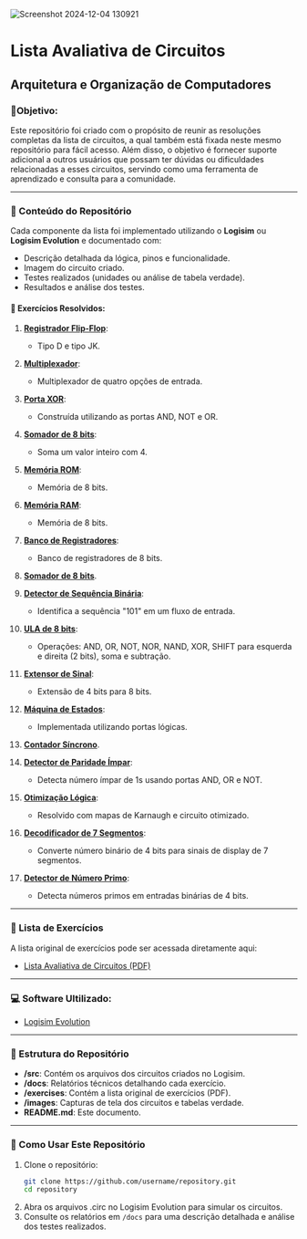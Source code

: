 ![Screenshot 2024-12-04 130921](https://github.com/user-attachments/assets/301dac75-6134-4ce3-b56b-8f486a239e9d)

# Lista Avaliativa de Circuitos

## Arquitetura e Organização de Computadores

### 🎯Objetivo:

Este repositório foi criado com o propósito de reunir as resoluções completas da lista de circuitos, a qual também está fixada neste mesmo repositório para fácil acesso. Além disso, o objetivo é fornecer suporte adicional a outros usuários que possam ter dúvidas ou dificuldades relacionadas a esses circuitos, servindo como uma ferramenta de aprendizado e consulta para a comunidade.

---

### 📜 Conteúdo do Repositório

Cada componente da lista foi implementado utilizando o **Logisim** ou **Logisim Evolution** e documentado com:

- Descrição detalhada da lógica, pinos e funcionalidade.
- Imagem do circuito criado.
- Testes realizados (unidades ou análise de tabela verdade).
- Resultados e análise dos testes.

#### 📝 Exercícios Resolvidos:

1. **[Registrador Flip-Flop](./docs/registrador-flip-flop.md)**:

   - Tipo D e tipo JK.

2. **[Multiplexador](./docs/multiplexador-4-entradas.md)**:

   - Multiplexador de quatro opções de entrada.

3. **[Porta XOR](./docs/porta-xor-and-not-or.md)**:

   - Construída utilizando as portas AND, NOT e OR.

4. **[Somador de 8 bits](./docs/somador-8-bits-mais-4.md)**:

   - Soma um valor inteiro com 4.

5. **[Memória ROM](./docs/memoria-rom-8-bits.md)**:

   - Memória de 8 bits.

6. **[Memória RAM](./docs/memoria-ram-8-bits.md)**:

   - Memória de 8 bits.

7. **[Banco de Registradores](./docs/banco-de-registradores.md)**:

   - Banco de registradores de 8 bits.

8. **[Somador de 8 bits](./docs/somador-8-bits.md)**.

9. **[Detector de Sequência Binária](./docs/detector-sequencia-binaria-101.md)**:

   - Identifica a sequência "101" em um fluxo de entrada.

10. **[ULA de 8 bits](./docs/ula-8-bits.md)**:

    - Operações: AND, OR, NOT, NOR, NAND, XOR, SHIFT para esquerda e direita (2 bits), soma e subtração.

11. **[Extensor de Sinal](./docs/extensor-sinal-4-para-8-bits.md)**:

    - Extensão de 4 bits para 8 bits.

12. **[Máquina de Estados](./docs/maquina-de-estados.md)**:

    - Implementada utilizando portas lógicas.

13. **[Contador Síncrono](./docs/contador-sincrono.md)**.

14. **[Detector de Paridade Ímpar](./docs/detector-paridade-impar.md)**:

    - Detecta número ímpar de 1s usando portas AND, OR e NOT.

15. **[Otimização Lógica](./docs/otimizacao-logica-karnaugh.md)**:

    - Resolvido com mapas de Karnaugh e circuito otimizado.

16. **[Decodificador de 7 Segmentos](./docs/decodificador-7-segmentos.md)**:

    - Converte número binário de 4 bits para sinais de display de 7 segmentos.

17. **[Detector de Número Primo](./docs/detector-numeros-primos.md)**:
    - Detecta números primos em entradas binárias de 4 bits.

---

### 📜 Lista de Exercícios

A lista original de exercícios pode ser acessada diretamente aqui:

- [Lista Avaliativa de Circuitos (PDF)](./exercises/Lista_circuitos-AOC.pdf)

---

### 💻 Software Ultilizado:</h3>

- [Logisim Evolution](https://github.com/logisim-evolution/logisim-evolution)

---

### 📂 Estrutura do Repositório

- **/src**: Contém os arquivos dos circuitos criados no Logisim.
- **/docs**: Relatórios técnicos detalhando cada exercício.
- **/exercises**: Contém a lista original de exercícios (PDF).
- **/images**: Capturas de tela dos circuitos e tabelas verdade.
- **README.md**: Este documento.

---

### 📖 Como Usar Este Repositório

1. Clone o repositório:
   ```bash
   git clone https://github.com/username/repository.git
   cd repository
   ```
2. Abra os arquivos .circ no Logisim Evolution para simular os circuitos.
3. Consulte os relatórios em `/docs` para uma descrição detalhada e análise dos testes realizados.
